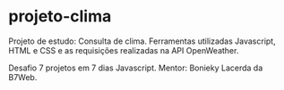 # projeto-clima
Projeto de estudo: Consulta de clima. Ferramentas utilizadas Javascript, HTML e CSS e as requisições realizadas na API OpenWeather.

Desafio 7 projetos em 7 dias Javascript.
Mentor: Bonieky Lacerda da B7Web.
